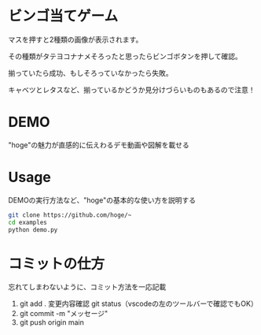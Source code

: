 # ビンゴ当てゲーム

マスを押すと2種類の画像が表示されます。

その種類がタテヨコナナメそろったと思ったらビンゴボタンを押して確認。

揃っていたら成功、もしそろっていなかったら失敗。

キャベツとレタスなど、揃っているかどうか見分けづらいものもあるので注意！

# DEMO

"hoge"の魅力が直感的に伝えわるデモ動画や図解を載せる

# Usage

DEMOの実行方法など、"hoge"の基本的な使い方を説明する

```bash
git clone https://github.com/hoge/~
cd examples
python demo.py
```

# コミットの仕方
忘れてしまわないように、コミット方法を一応記載

1. git add .
   変更内容確認
   git status（vscodeの左のツールバーで確認でもOK）
2. git commit -m "メッセージ"
3. git push origin main
